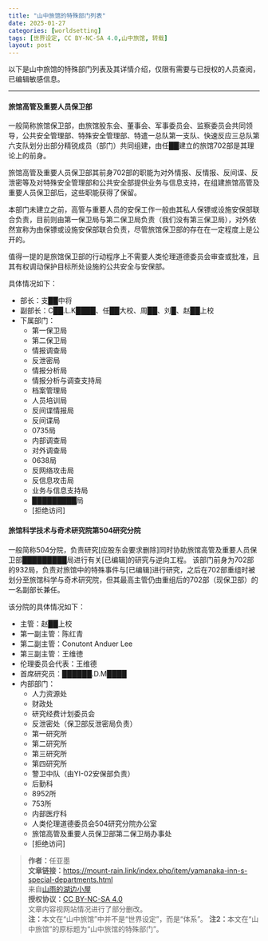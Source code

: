 ```yaml
---
title: "山中旅馆的特殊部门列表"
date: 2025-01-27
categories: [worldsetting]
tags: [世界设定, CC BY-NC-SA 4.0,山中旅馆, 转载]
layout: post
---
```


以下是山中旅馆的特殊部门列表及其详情介绍，仅限有需要与已授权的人员查阅，已编辑敏感信息。

----

#### 旅馆高管及重要人员保卫部

一般简称旅馆保卫部，由旅馆股东会、董事会、军事委员会、监察委员会共同领导，公共安全管理部、特殊安全管理部、特遣一总队第一支队、快速反应三总队第六支队划分出部分精锐成员（部门）共同组建，由任██建立的旅馆702部是其理论上的前身。

旅馆高管及重要人员保卫部其前身702部的职能为对外情报、反情报、反间谍、反泄密等及对特殊安全管理部和公共安全部提供业务与信息支持，在组建旅馆高管及重要人员保卫部后，这些职能获得了保留。

本部门未建立之前，高管与重要人员的安保工作一般由其私人保镖或设施安保部联合负责，目前则由第一保卫局与第二保卫局负责（我们没有第三保卫局），对外依然宣称为由保镖或设施安保部联合负责，尽管旅馆保卫部的存在在一定程度上是公开的。

值得一提的是旅馆保卫部的行动程序上不需要人类伦理道德委员会审查或批准，且其有权调动保护目标所处设施的公共安全与安保部。

具体情况如下：
* 部长：支██中将
* 副部长：C██.L.K████、任██大校、周██、刘█、赵██上校
* 下属部门：
   * 第一保卫局
   * 第二保卫局
   * 情报调查局
   * 反泄密局
   * 情报分析局
   * 情报分析与调查支持局
   * 档案管理局
   * 人员培训局
   * 反间谍情报局
   * 反间谍局
   * 0735局
   * 内部调查局
   * 对外调查局
   * 0638局
   * 反网络攻击局
   * 反信息攻击局
   * 业务与信息支持局
   * █████████局
   * [拒绝访问]

#### 旅馆科学技术与奇术研究院第504研究分院

一般简称504分院，负责研究[应股东会要求删除]同时协助旅馆高管及重要人员保卫部█████████局进行有关[已编辑]的研究与逆向工程。
该部门前身为702部的932局，负责对旅馆中的特殊事件与[已编辑]进行研究，之后在702部重组时被划分至旅馆科学与奇术研究院，但其最高主管仍由重组后的702部（现保卫部）的一名副部长兼任。

该分院的具体情况如下：
* 主管：赵██上校
* 第一副主管：陈红青
* 第二副主管：Conutont Anduer Lee
* 第三副主管：王维徳
* 伦理委员会代表：王维德
* 首席研究员：██████.D.M████
* 内部部门：
   * 人力资源处
   * 财政处
   * 研究经费计划委员会
   * 反泄密处（保卫部反泄密局负责）
   * 第一研究所
   * 第二研究所
   * 第三研究所
   * 第四研究所
   * 警卫中队（由YI-02安保部负责）
   * 后勤科
   * 8952所
   * 753所
   * 内部医疗科
   * 人类伦理道德委员会504研究分院办公室
   * 旅馆高管及重要人员保卫部第二保卫局办事处
   * [拒绝访问]

<blockquote>
<p><strong>作者：</strong>任亚墨<br>
<strong>文章链接：</strong><a href="https://mount-rain.link/index.php/item/yamanaka-inn-s-special-departments.html" target="_blank">https://mount-rain.link/index.php/item/yamanaka-inn-s-special-departments.html</a><br>
来自<a href="https://mount-rain.link" target="_blank">山雨的湖边小屋</a><br>
<strong>授权协议：</strong><a href="https://creativecommons.org/licenses/by-nc-sa/4.0/" target="_blank">CC BY-NC-SA 4.0</a><br>
文章内容视网站情况进行了部分删改。<br>
<strong>注：</strong>本文在“山中旅馆”中并不是“世界设定”，而是“体系”。
<strong>注2：</strong>本文在“山中旅馆”的原标题为“山中旅馆的特殊部门”。</p>
</blockquote>
